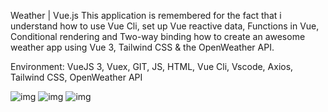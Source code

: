 Weather | Vue.js
This application is remembered for the fact that i understand how to use Vue Cli, set up Vue reactive data, Functions in Vue, Conditional rendering and Two-way binding how to create an awesome weather app using Vue 3, Tailwind CSS & the OpenWeather API.



Environment: VueJS 3, Vuex, GIT, JS, HTML, Vue Cli, Vscode, Axios, Tailwind CSS, OpenWeather API

![img](https://raw.githubusercontent.com/panifedov/Panifedov.github.io/main/assets/img/img-portfolio/Weather3.png)
![img](https://raw.githubusercontent.com/panifedov/Panifedov.github.io/main/assets/img/img-portfolio/Weather2.png)
![img](https://raw.githubusercontent.com/panifedov/Panifedov.github.io/main/assets/img/img-portfolio/Weather1.png)


